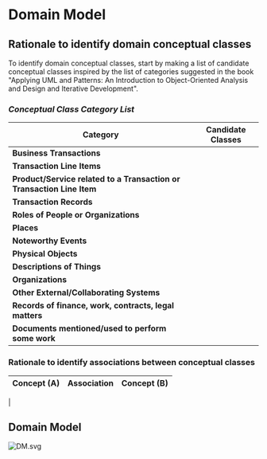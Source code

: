 # Domain Model


## Rationale to identify domain conceptual classes ##
To identify domain conceptual classes, start by making a list of candidate conceptual classes inspired by the list of categories suggested in the book "Applying UML and Patterns: An Introduction to Object-Oriented Analysis and Design and Iterative Development". 


### _Conceptual Class Category List_ ###

| **Category** 		|  **Candidate Classes** |
|------------  				|---------      |
| **Business Transactions** 	| |
|**Transaction Line Items**| |
|**Product/Service related to a Transaction or Transaction Line Item**| |
|**Transaction Records**|  |
|**Roles of People or Organizations**||
|**Places**||
|**Noteworthy Events**||
|**Physical Objects**| |
|**Descriptions of Things**| |
|**Organizations**||
|**Other External/Collaborating Systems**| |
|**Records of finance, work, contracts, legal matters**||
|**Documents mentioned/used to perform some work**| |




### **Rationale to identify associations between conceptual classes**






| Concept (A) 		|  Association   	|  Concept (B) |
|----------	   		|:-------------:		|------:       |
|

## Domain Model


![DM.svg](MD.svg)



